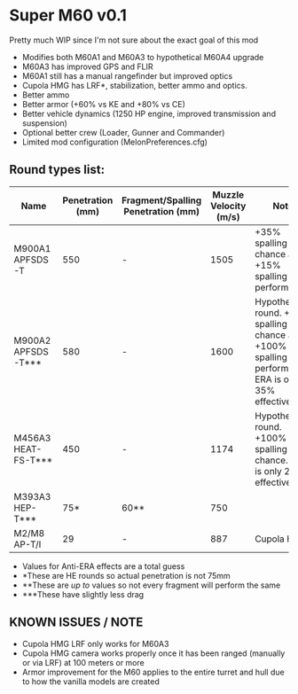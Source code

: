 # Super M60 v0.1

Pretty much WIP since I'm not sure about the exact goal of this mod

- Modifies both M60A1 and M60A3 to hypothetical M60A4 upgrade
- M60A3 has improved GPS and FLIR
- M60A1 still has a manual rangefinder but improved optics
- Cupola HMG has LRF*, stabilization, better ammo and optics.
- Better ammo 
- Better armor (+60% vs KE and +80% vs CE)
- Better vehicle dynamics (1250 HP engine, improved transmission and suspension)
- Optional better crew (Loader, Gunner and Commander)
- Limited mod configuration (MelonPreferences.cfg)

## Round types list:
| Name  | Penetration (mm) | Fragment/Spalling Penetration (mm)| Muzzle Velocity (m/s) | Note |
| ------------- | ------------- | ------------- | ------------- | ------------- |
| M900A1 APFSDS-T | 550 | - | 1505 | +35% spalling chance and +15% spalling performance |
| M900A2 APFSDS-T*** | 580 | - | 1600 | Hypothetical round. +50% spalling chance and +100% spalling performance. ERA is only 35% effective. |
| M456A3 HEAT-FS-T*** | 450 | - | 1174 | Hypothetical round. +100% spalling chance. ERA is only 25% effective. |
| M393A3 HEP-T*** | 75* | 60** | 750 |  |
| M2/M8 AP-T/I | 29 | - | 887 | Cupola HMG |


<p>
	<ul> 
		<li>Values for Anti-ERA effects are a total guess</li>
		<li>*These are HE rounds so actual penetration is not 75mm</li>
		<li>**These are <i>up to</i> values so not every fragment will perform the same</li>
		<li>***These have slightly less drag</li>
	</ul>
</p>

## KNOWN ISSUES / NOTE
- Cupola HMG LRF only works for M60A3
- Cupola HMG camera works properly once it has been ranged (manually or via LRF) at 100 meters or more
- Armor improvement for the M60 applies to the entire turret and hull due to how the vanilla models are created
